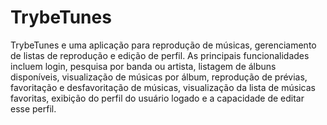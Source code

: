 # TrybeTunes

TrybeTunes e uma aplicação para reprodução de músicas, gerenciamento de listas de reprodução e edição de perfil. As principais funcionalidades incluem login, pesquisa por banda ou artista, listagem de álbuns disponíveis, visualização de músicas por álbum, reprodução de prévias, favoritação e desfavoritação de músicas, visualização da lista de músicas favoritas, exibição do perfil do usuário logado e a capacidade de editar esse perfil.
